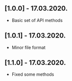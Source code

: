 ## [1.0.0] - 17.03.2020.

* Basic set of API methods

## [1.0.1] - 17.03.2020.

* Minor file format

## [1.1.0] - 17.03.2020.

* Fixed some methods
